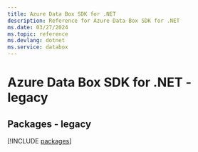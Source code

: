 ```yaml
---
title: Azure Data Box SDK for .NET
description: Reference for Azure Data Box SDK for .NET
ms.date: 03/27/2024
ms.topic: reference
ms.devlang: dotnet
ms.service: databox
---
```

# Azure Data Box SDK for .NET - legacy
## Packages - legacy
[!INCLUDE [packages](data-box-index.md)]